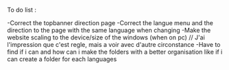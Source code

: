 

To do list :

-Correct the topbanner direction page
-Correct the langue menu and the direction to the page with the same language when changing
-Make the website scaling to the device/size of the windows (when on pc)  // J'ai l'impression que c'est regle, mais a voir avec d'autre circonstance
-Have to find if i can and how can i make the folders with a better organisation like if i can create a folder for each languages
